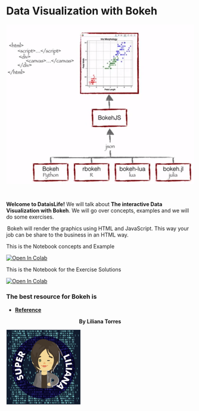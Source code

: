 #             Data Visualization with Bokeh

<img alt="Women Who Code WWC Talk." align="center" src="images/Bokeh_Intro.png">

&nbsp;

**Welcome to DataisLife!**  We will talk about  **The interactive Data Visualization with Bokeh**. We will go over  concepts, examples and we will do some exercises. 

 Bokeh will render the graphics using HTML and JavaScript. This way your job can be share to the business in an HTML way.



This is the Notebook concepts and Example

[![Open In Colab](https://colab.research.google.com/assets/colab-badge.svg)](https://colab.research.google.com/github/liliana3186/DataVizBokehWWC/blob/master/notebook/.ipynb_checkpoints/DataVizBokeh-checkpoint.ipynb)



This is the Notebook for the Exercise Solutions

[![Open In Colab](https://colab.research.google.com/assets/colab-badge.svg)](https://colab.research.google.com/github/liliana3186/DataVizBokehWWC/blob/master/notebook/.ipynb_checkpoints/Exercises-Solution-checkpoint.ipynb)




### The best resource for Bokeh is 

 *  [**Reference**](https://docs.bokeh.org/en/2.0.2/)



<P align="center"> <strong>By Liliana Torres</strong></p>

<img alt="Image Lili" align="center" height=200, with=100, src="images/Lili_new.JPG">

  																																						



&nbsp;